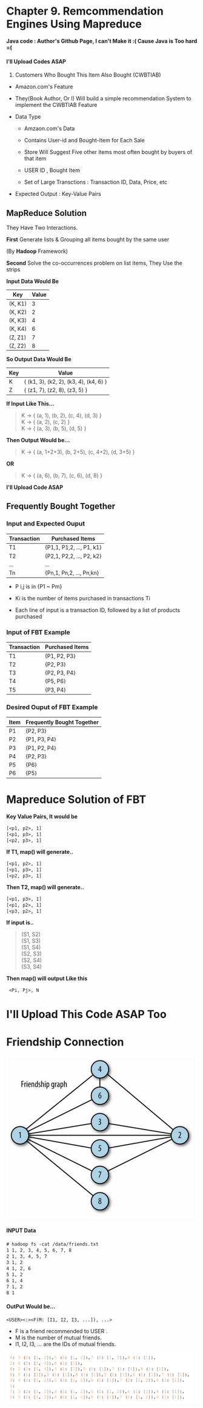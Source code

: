 # Chapter 9. Remcommendation Engines Using Mapreduce

**Java code : Author's Github Page, I can't Make it :( Cause Java is Too hard =(**

#### I'll Upload Codes ASAP 

1. Customers Who Bought This Item Also Bought (CWBTIAB) 

- Amazon.com's Feature

- They(Book Author, Or I) Will build a simple recommendation System to implement the CWBTIAB Feature 

- Data Type <br />

	- Amzaon.com's Data

	- Contains User-id and Bought-Item for Each Sale

	- Store Will Suggest Five other items most often bought by buyers of that item
	
	- USER ID , Bought Item 
	
	- Set of Large Transctions : Transaction ID, Data, Price, etc

- Expected Output : Key-Value Pairs

## MapReduce Solution

They Have Two Interactions.

**First** Generate lists & Grouping all items bought by the same user

(By **Hadoop** Framework)


**Second** Solve the co-occurrences problem on list items, They Use the strips

**Input Data Would Be**

| Key     | Value |
|---------|-------|
| (K, K1) | 3     |
| (K, K2) | 2     |
| (K, K3) | 4     |
| (K, K4) | 6     |
| (Z, Z1) | 7     |
| (Z, Z2) | 8     |

**So Output Data Would Be**

| Key | Value                                  |
|-----|----------------------------------------|
| K   | { (k1, 3), (k2, 2), (k3, 4), (k4, 6) } |
| Z   | { (z1, 7), (z2, 8), (z3, 5) }          |

**If Input Like This...**

> K -> { (a, 1), (b, 2), (c, 4), (d, 3) } <br />
> K -> { (a, 2),         (c, 2)         } <br />
> K -> { (a, 3), (b, 5),         (d, 5) } <br /> 

**Then Output Would be...**

> K -> { (a, 1+2+3), (b, 2+5), (c, 4+2), (d, 3+5) }

**OR**

> K -> { (a, 6), (b, 7), (c, 6), (d, 8) }

**I'll Upload Code ASAP**

## Frequently Bought Together

### Input and Expected Ouput

| Transaction | Purchased Items           |
|-------------|---------------------------|
| T1          | {P1,1, P1,2, ..., P1, k1} |
| T2          | {P2,1, P2,2, ..., P2, k2} |
| ...         | ...                       |
| Tn          | {Pn,1, Pn,2, ..., Pn,kn}  |

- P i,j is in {P1 ~ Pm} 

- Ki is the number of items purchased in transactions Ti

- Each line of input is a transaction ID, followed by a list of products purchased

### Input of FBT Example

| Transaction | Purchased Items |
|-------------|-----------------|
| T1          | {P1, P2, P3}    |
| T2          | {P2, P3}        |
| T3          | {P2, P3, P4}    |
| T4          | {P5, P6}        |
| T5          | {P3, P4}        |

### Desired Ouput of FBT Example 

| Item | Frequently Bought Together |
|------|----------------------------|
| P1   | {P2, P3}                   | 
| P2   | {P1, P3, P4}               | 
| P3   | {P1, P2, P4}               |
| P4   | {P2, P3}                   |
| P5   | {P6}                       | 
| P6   | {P5}                       |

# Mapreduce Solution of FBT 

**Key Value Pairs, It would  be**

    [<p1, p2>, 1]
    [<p1, p3>, 1]
    [<p2, p3>, 1]


**If T1, map() will generate..**

    [<p1, p2>, 1] 
    [<p1, p3>, 1] 
    [<p2, p3>, 1] 

**Then T2, map() will generate..**

    [<p1, p3>, 1]
    [<p1, p2>, 1]
    [<p3, p2>, 1]

**If input is..**

> (S1, S2) <br />
> (S1, S3) <br />
> (S1, S4) <br />
> (S2, S3) <br />
> (S2, S4) <br />
> (S3, S4) <br />

**Then map() will output Like this**

     <Pi, Pj>, N

# I'll Upload This Code ASAP Too

# Friendship Connection

![IMG](FriendshipGraph.png)

#### INPUT Data

    # hadoop fs -cat /data/friends.txt
    1 1, 2, 3, 4, 5, 6, 7, 8
    2 1, 3, 4, 5, 7
    3 1, 2
    4 1, 2, 6
    5 1, 2
    6 1, 4
    7 1, 2
    8 1
    
#### OutPut Would be... 

    <USER><:><F(M: [I1, I2, I3, ...]), ...>
    
- F is a friend recommended to USER .
- M is the number of mutual friends.
- I1, I2, I3, ... are the IDs of mutual friends.

![IMG](Friend_Output.png)

